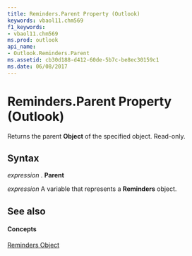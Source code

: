 ```yaml
---
title: Reminders.Parent Property (Outlook)
keywords: vbaol11.chm569
f1_keywords:
- vbaol11.chm569
ms.prod: outlook
api_name:
- Outlook.Reminders.Parent
ms.assetid: cb30d188-d412-60de-5b7c-be8ec30159c1
ms.date: 06/08/2017
---
```



# Reminders.Parent Property (Outlook)

Returns the parent  **Object** of the specified object. Read-only.


## Syntax

 _expression_ . **Parent**

 _expression_ A variable that represents a **Reminders** object.


## See also


#### Concepts


[Reminders Object](Outlook.Reminders.md)

